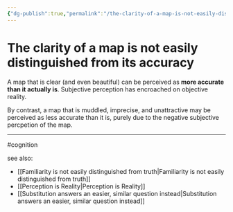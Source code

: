```yaml
---
{"dg-publish":true,"permalink":"/the-clarity-of-a-map-is-not-easily-distinguished-from-its-accuracy/"}
---
```



# The clarity of a map is not easily distinguished from its accuracy

A map that is clear (and even beautiful) can be perceived as **more accurate than it actually is**. Subjective perception has encroached on objective reality.

By contrast, a map that is muddled, imprecise, and unattractive may be perceived as less accurate than it is, purely due to the negative subjective percpetion of the map.

---
#cognition 

see also:  
- [[Familiarity is not easily distinguished from truth\|Familiarity is not easily distinguished from truth]]
- [[Perception is Reality\|Perception is Reality]]
- [[Substitution answers an easier, similar question instead\|Substitution answers an easier, similar question instead]]
